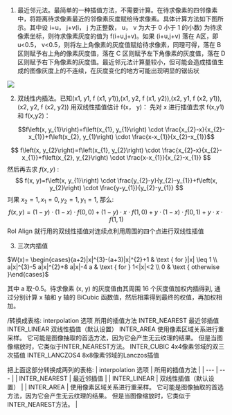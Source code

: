 1. 最近邻元法。最简单的一种插值方法，不需要计算。在待求像素的四邻像素中，将距离待求像素最近的邻像素灰度赋给待求像素。具体计算方法如下图所示。其中设 i+u， j+v(i， j 为正整数， u， v 为大于 0 小于 1 的小数) 为待求
像素坐标，则待求像素灰度的值为 f(i+u,j+v)。如果 (i+u,j+v) 落在 A区，即 u<0.5， v<0.5，则将左上角像素的灰度值赋给待求像素，同理可得，落在 B 区则赋予右上角的像素灰度值，落在 C 区则赋予左下角像素的灰度值，落在 D 区则赋予右下角像素的灰度值。最近邻元法计算量较小，但可能会造成插值生成的图像灰度上的不连续，在灰度变化的地方可能出现明显的锯齿状

![](https://files.mdnice.com/user/6935/b1fe3131-9102-4ba8-8e7d-1c8047d1e9a6.png)

2. 双线性内插法。已知(x1, y1, f (x1, y1)),(x1, y2, f (x1, y2)),(x2, y1, f (x2, y1)),(x2, y2, f (x2, y2))
   用双线性插值估计 f(x， y)：
   先对 x 进行插值去求 f(x,y1) 和 f(x,y2)：

   $$f\left(x, y_{1}\right)=f\left(x_{1}, y_{1}\right) \cdot \frac{x_{2}-x}{x_{2}-x_{1}}+f\left(x_{2}, y_{1}\right) \cdot \frac{x-x_{1}}{x_{2}-x_{1}}$$

$$
f\left(x, y_{2}\right)=f\left(x_{1}, y_{2}\right) \cdot \frac{x_{2}-x}{x_{2}-x_{1}}+f\left(x_{2}, y_{2}\right) \cdot \frac{x-x_{1}}{x_{2}-x_{1}}
$$
然后再去求 $f(x, y)$ :
$$
f(x, y)=f\left(x, y_{1}\right) \cdot \frac{y_{2}-y}{y_{2}-y_{1}}+f\left(x, y_{2}\right) \cdot \frac{y-y_{1}}{y_{2}-y_{1}}
$$
㓚果 $x_{2}=1, x_{1}=0, y_{2}=1, y_{1}=1$, 那么:
$$
f(x, y)=(1-y) \cdot(1-x) \cdot f(0,0)+(1-y) \cdot x \cdot f(1,0)+y \cdot(1-x) \cdot f(0,1)+y \cdot x \cdot f(1,1)
$$
RoI Align 就行用的双线性插值对连续点利用周围的四个点进行双线性插值

3. 三次内插值

$W(x)= \begin{cases}(a+2)|x|^{3}-(a+3)|x|^{2}+1 & \text { for }|x| \leq 1 \\ a|x|^{3}-5 a|x|^{2}+8 a|x|-4 a & \text { for } 1<|x|<2 \\ 0 & \text { otherwise }\end{cases}$

其中 a 取-0.5。待求像素 (x, y) 的灰度值由其周围 16 个灰度值加权内插得到, 通过分别计算 x 轴和 y 轴的 BiCubic 函数值，然后相乘得到最终的权值，再加权相加。

/转换成表格:
interpolation 选项	所用的插值方法
INTER_NEAREST	最近邻插值
INTER_LINEAR	双线性插值（默认设置）
INTER_AREA	使用像素区域关系进行重采样。 它可能是图像抽取的首选方法，因为它会产生无云纹理的结果。 但是当图像缩放时，它类似于INTER_NEAREST方法。
INTER_CUBIC	4x4像素邻域的双三次插值
INTER_LANCZOS4	8x8像素邻域的Lanczos插值

把上面这部分转换成两列的表格:
| interpolation 选项 | 所用的插值方法 |
| --- | --- |
| INTER_NEAREST | 最近邻插值 |
| INTER_LINEAR | 双线性插值（默认设置） |
| INTER_AREA | 使用像素区域关系进行重采样。 它可能是图像抽取的首选方法，因为它会产生无云纹理的结果。 但是当图像缩放时，它类似于INTER_NEAREST方法。 |
